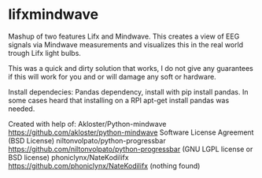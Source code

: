 # lifxmindwave

Mashup of two features Lifx and Mindwave. 
This creates a view of EEG signals via Mindwave measurements and visualizes this in the real world trough Lifx light bulbs.

This was a quick and dirty solution that works, I do not give any guarantees if this will work for you and or will damage any soft or hardware. 

Install dependecies:
Pandas dependency, install with pip install pandas. In some cases heard that installing on a RPI apt-get install pandas was needed.

Created with help of:
 Akloster/Python-mindwave https://github.com/akloster/python-mindwave Software License Agreement (BSD License)
 niltonvolpato/python-progressbar https://github.com/niltonvolpato/python-progressbar (GNU LGPL license or BSD license)
 phoniclynx/NateKodilifx https://github.com/phoniclynx/NateKodilifx (nothing found)
